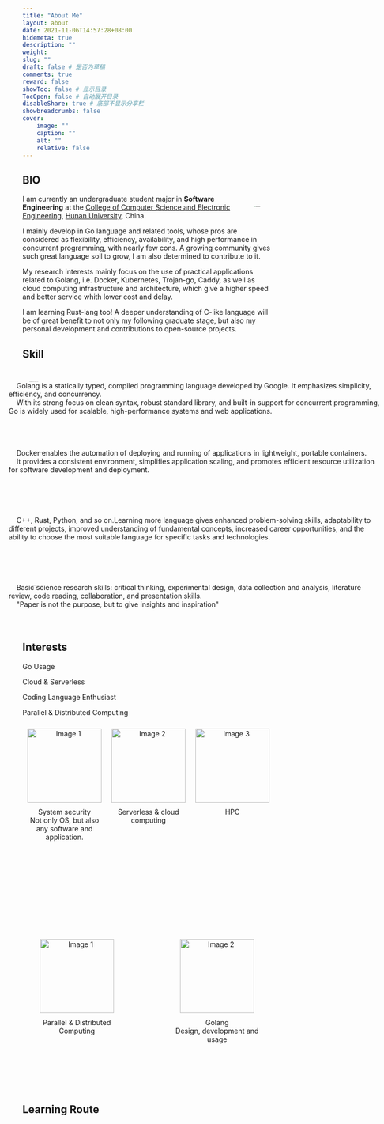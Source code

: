 ```yaml
---
title: "About Me"
layout: about
date: 2021-11-06T14:57:28+08:00
hidemeta: true
description: ""
weight:
slug: ""
draft: false # 是否为草稿
comments: true
reward: false
showToc: false # 显示目录
TocOpen: false # 自动展开目录
disableShare: true # 底部不显示分享栏
showbreadcrumbs: false
cover:
    image: ""
    caption: ""
    alt: ""
    relative: false
---
```



## BIO
<img src="http://magenta-note-1305707521.coscd.myqcloud.com/JiangHan.jpg" align='right' alt="JiangHan" style="zoom:15%; padding:150px"/> I am currently an undergraduate student major in **Software Engineering** at the [College of Computer Science and Electronic Engineering](http://csee.hnu.edu.cn/home.htm), [Hunan University](http://www-en.hnu.edu.cn), China.

I mainly develop in Go language and related tools, whose pros are considered as flexibility, efficiency, availability, and high performance in concurrent programming, with nearly few cons. A growing community gives such great language soil to grow, I am also determined to contribute to it.

My research interests mainly focus on the use of practical applications related to Golang, i.e. Docker, Kubernetes, Trojan-go, Caddy, as well as cloud computing infrastructure and architecture, which give a higher speed and better service whith lower cost and delay.

I am learning Rust-lang too! A deeper understanding of C-like language will be of great benefit to not only my following graduate stage, but also my personal development and contributions to open-source projects.


## Skill
## 


<div>
  <img src="http://magenta-note-1305707521.coscd.myqcloud.com/Screenshot%202023-05-15%20at%2020.35.22-20230516125323454.png" alt="Screenshot 2023-05-15 at 20.35.22" align='left' style="zoom:7%; padding:200px" />
  <p style='position:absolute; left:200px'>
    &nbsp;&nbsp;&nbsp;&nbsp;Golang is a statically typed, compiled programming language developed by Google. It emphasizes simplicity, efficiency, and concurrency. <br>
    &nbsp;&nbsp;&nbsp;&nbsp;With its strong focus on clean syntax, robust standard library, and built-in support for concurrent programming, Go is widely used for scalable, high-performance systems and web applications.
  </p>
</div>
<br><br><br><br>
<br><br><br><br>

<div>
  <img src="http://magenta-note-1305707521.coscd.myqcloud.com/doccccccc.png" alt="Screenshot 2023-05-15 at 20.35.22" alt="Screenshot 2023-05-15 at 20.35.22" align='left' style="zoom:11%; padding:200px" />
  <p style='position:absolute; left:200px'>
    &nbsp;&nbsp;&nbsp;&nbsp;Docker enables the automation of deploying and running of applications in lightweight, portable containers. <br>
    &nbsp;&nbsp;&nbsp;&nbsp;It provides a consistent environment, simplifies application scaling, and promotes efficient resource utilization for software development and deployment.
  </p>
</div>
<br><br><br><br>
<br><br><br><br>

<div>
  <img src="http://magenta-note-1305707521.coscd.myqcloud.com/Screenshot%202023-05-16%20at%2013.05.20-2.png" alt="Screenshot 2023-05-15 at 20.35.22" align='left' style="zoom:12%; padding:200px" />
  <p style='position:absolute; left:200px'>
    &nbsp;&nbsp;&nbsp;&nbsp;C++, Rust, Python, and so on.Learning more language gives enhanced problem-solving skills, adaptability to different projects, improved understanding of fundamental concepts, increased career opportunities, and the ability to choose the most suitable language for specific tasks and technologies.
  </p>
</div>
<br><br><br><br>
<br><br><br><br>

<div>
  <img src="http://magenta-note-1305707521.coscd.myqcloud.com/Screenshot%202023-05-16%20at%2013.04.26-2.png" alt="Screenshot 2023-05-15 at 20.35.22" align='left' style="zoom:9%; padding:200px" />
  <p style='position:absolute; left:200px'>
    &nbsp;&nbsp;&nbsp;&nbsp;Basic science research skills: critical thinking, experimental design, data collection and analysis, literature review, code reading, collaboration,  and presentation skills. <br>
    &nbsp;&nbsp;&nbsp;&nbsp;"Paper is not the purpose, but to give insights and inspiration"
  </p>
</div>
<br><br><br><br><br><br>

## Interests
Go Usage

Cloud & Serverless

Coding Language Enthusiast

Parallel & Distributed Computing

<style>
.container {
  display: flex;
  justify-content: space-between;
  align-items: flex-start;
}

.part {
  text-align: center;
  margin: 10px;
}

.image {
  width: 150px;
  height: 150px;
}

.text {
  margin-top: 10px;
  max-width: 200px;
  word-wrap: break-word;
}
</style>
</head>
<body>

<div class="container">
  <div class="part">
    <img class="image" src="http://magenta-note-1305707521.coscd.myqcloud.com/Screenshot%202023-05-16%20at%2013.05.20-2.png" alt="Image 1">
    <p class="text">System security<br> Not only OS, but also any software and application.</p>
  </div>

  <div class="part">
    <img class="image" src="http://magenta-note-1305707521.coscd.myqcloud.com/Screenshot%202023-05-16%20at%2013.05.20-2.png" alt="Image 2">
    <p class="text">Serverless & cloud computing<br> </p>
  </div>

  <div class="part">
    <img class="image" src="http://magenta-note-1305707521.coscd.myqcloud.com/Screenshot%202023-05-16%20at%2013.05.20-2.png" alt="Image 3">
    <p class="text">HPC<br> </p>
  </div>
</div>
    
<br><br><br><br>
<br><br><br><br>
<div class="container">
  <div class="part">
    <img class="image" src="http://magenta-note-1305707521.coscd.myqcloud.com/Screenshot%202023-05-16%20at%2013.05.20-2.png" alt="Image 1">
    <p class="text">Parallel & Distributed Computing </p>
  </div>

  <div class="part">
    <img class="image" src="http://magenta-note-1305707521.coscd.myqcloud.com/Screenshot%202023-05-16%20at%2013.05.20-2.png" alt="Image 2">
    <p class="text"> Golang<br>Design, development and usage</p>
  </div>

</div>
<br><br><br><br>

    

## Learning Route

